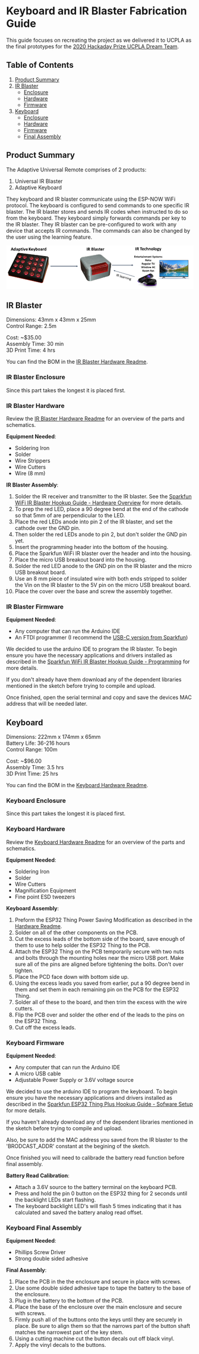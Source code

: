 # Keyboard and IR Blaster Fabrication Guide

This guide focuses on recreating the project as we delivered it to UCPLA as the final prototypes for the [2020 Hackaday Prize UCPLA Dream Team](https://hackaday.io/project/173454-2020-hdp-dream-team-ucpla).

## Table of Contents

1. [Product Summary](#)
2. [IR Blaster](#ir-blaster)
   * [Enclosure](#ir-blaster-enclosure)
   * [Hardware](#ir-blaster-hardware)
   * [Firmware](#ir-blaster-firmware)
3. [Keyboard](#keyboard)
   * [Enclosure](#keyboard-enclosure)
   * [Hardware](#keyboard-hardware)
   * [Firmware](#keyboard-firmware)
   * [Final Assembly](#keyboard-firmware)

## Product Summary

The Adaptive Universal Remote comprises of 2 products:
1. Universal IR Blaster
2. Adaptive Keyboard

They keyboard and IR blaster communicate using the ESP-NOW WiFi protocol. The keyboard is configured to send commands to one specific IR blaster. The IR blaster stores and sends IR codes when instructed to do so from the keyboard. They keyboard simply forwards commands per key to the IR blaster. They IR blaster can be pre-configured to work with any device that accepts IR commands. The commands can also be changed by the user using the learning feature.

![](Images/setup_overview.png)

## IR Blaster

Dimensions: 43mm x 43mm x 25mm  
Control Range: 2.5m  

Cost: ~$35.00  
Assembly Time: 30 min  
3D Print Time: 4 hrs

You can find the BOM in the [IR Blaster Hardware Readme](/Accessories/IRblaster/hardware/).

### IR Blaster Enclosure

Since this part takes the longest it is placed first.

### IR Blaster Hardware

Review the [IR Blaster Hardware Readme](/Accessories/IRblaster/hardware/) for an overview of the parts and schematics.

**Equipment Needed**:
* Soldering Iron
* Solder
* Wire Strippers
* Wire Cutters
* Wire (8 mm)

**IR Blaster Assembly**:
1. Solder the IR receiver and transmitter to the IR blaster. See the [Sparkfun WiFi IR Blaster Hookup Guide - Hardware Overview](https://learn.sparkfun.com/tutorials/sparkfun-wifi-ir-blaster-hookup-guide#hardware-overview) for more details.
1. To prep the red LED, place a 90 degree bend at the end of the cathode so that 5mm of are perpendicular to the LED.
1. Place the red LEDs anode into pin 2 of the IR blaster, and set the cathode over the GND pin.
1. Then solder the red LEDs anode to pin 2, but don't solder the GND pin yet.
1. Insert the programming header into the bottom of the housing.
1. Place the Sparkfun WiFi IR blaster over the header and into the housing.
1. Place the micro USB breakout board into the housing.
1. Solder the red LED anode to the GND pin on the IR blaster and the micro USB breakout board.
1. Use an 8 mm piece of insulated wire with both ends stripped to solder the Vin on the IR blaster to the 5V pin on the micro USB breakout board.
2. Place the cover over the base and screw the assembly together.

### IR Blaster Firmware

**Equipment Needed**:
* Any computer that can run the Arduino IDE
* An FTDI programmer (I recommend the [USB-C version from Sparkfun](https://www.sparkfun.com/products/14050))

We decided to use the arduino IDE to program the IR blaster. To begin ensure you have the necessary applications and drivers installed as described in the [Sparkfun WiFi IR Blaster Hookup Guide - Programming](https://learn.sparkfun.com/tutorials/sparkfun-wifi-ir-blaster-hookup-guide#programming-the-esp8266) for more details.

If you don't already have them download any of the dependent libraries mentioned in the sketch before trying to compile and upload.

Once finished, open the serial terminal and copy and save the devices MAC address that will be needed later.

## Keyboard

Dimensions: 222mm x 174mm x 65mm  
Battery Life: 36-216 hours  
Control Range: 100m  

Cost: ~$96.00  
Assembly Time: 3.5 hrs  
3D Print Time: 25 hrs  

You can find the BOM in the [Keyboard Hardware Readme](/Keyboards/20_button_media/hardware/).

### Keyboard Enclosure

Since this part takes the longest it is placed first.

### Keyboard Hardware

Review the [Keyboard Hardware Readme](/Keyboards/20_button_media/hardware/) for an overview of the parts and schematics.

**Equipment Needed**:
* Soldering Iron
* Solder
* Wire Cutters
* Magnification Equipment
* Fine point ESD tweezers

**Keyboard Assembly**:
1. Preform the ESP32 Thing Power Saving Modification as described in the [Hardware Readme](/Keyboards/20_button_media/hardware/).
1. Solder on all of the other components on the PCB.
1. Cut the excess leads of the bottom side of the board, save enough of them to use to help solder the ESP32 Thing to the PCB.
1. Attach the ESP32 Thing on the PCB temporarily secure with two nuts and bolts through the mounting holes near the micro USB port. Make sure all of the pins are aligned before tightening the bolts. Don't over tighten.
1. Place the PCD face down with bottom side up.
1. Using the excess leads you saved from earlier, put a 90 degree bend in them and set them in each remaining pin on the PCB for the ESP32 Thing.
1. Solder all of these to the board, and then trim the excess with the wire cutters.
1. Flip the PCB over and solder the other end of the leads to the pins on the ESP32 Thing.
1. Cut off the excess leads.

### Keyboard Firmware

**Equipment Needed**:
* Any computer that can run the Arduino IDE
* A micro USB cable
* Adjustable Power Supply or 3.6V voltage source

We decided to use the arduino IDE to program the keyboard. To begin ensure you have the necessary applications and drivers installed as described in the [Sparkfun ESP32 Thing Plus Hookup Guide - Sofware Setup](https://learn.sparkfun.com/tutorials/esp32-thing-plus-hookup-guide#software-setup) for more details.

If you haven't already download any of the dependent libraries mentioned in the sketch before trying to compile and upload.

Also, be sure to add the MAC address you saved from the IR blaster to the 'BRODCAST_ADDR' constant at the begining of the sketch.

Once finished you will need to calibrade the battery read function before final assembly.

**Battery Read Calibration**:
* Attach a 3.6V source to the battery terminal on the keyboard PCB.
* Press and hold the pin 0 button on the ESP32 thing for 2 seconds until the backlight LEDs start flashing.
* The keyboard backlight LED's will flash 5 times indicating that it has calculated and saved the battery analog read offset.

### Keyboard Final Assembly

**Equipment Needed**:
* Phillips Screw Driver
* Strong double sided adhesive

**Final Assembly**:
1. Place the PCB in the the enclosure and secure in place with screws.
1. Use some double sided adhesive tape to tape the battery to the base of the enclosure.
1. Plug in the battery to the bottom of the PCB.
1. Place the base of the enclosure over the main enclosure and secure with screws.
1. Firmly push all of the buttons onto the keys until they are securely in place. Be sure to align them so that the narrows part of the button shaft matches the narrowest part of the key stem.
1. Using a cutting machine cut the button decals out off black vinyl.
1. Apply the vinyl decals to the buttons.
